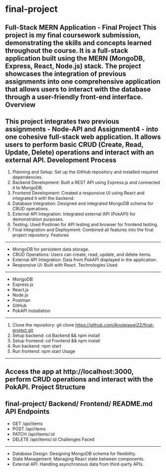 # final-project
Full-Stack MERN Application - Final Project
This project is my final coursework submission, demonstrating the skills and concepts learned
throughout the course. It is a full-stack application built using the MERN (MongoDB, Express, React,
Node.js) stack. The project showcases the integration of previous assignments into one
comprehensive application that allows users to interact with the database through a user-friendly
front-end interface.
Overview
--------
This project integrates two previous assignments - Node-API and Assignment4 - into one cohesive
full-stack web application. It allows users to perform basic CRUD (Create, Read, Update, Delete)
operations and interact with an external API.
Development Process
-------------------
1. Planning and Setup: Set up the GitHub repository and installed required dependencies.
2. Backend Development: Built a REST API using Express.js and connected it to MongoDB.
3. Frontend Development: Created a responsive UI using React and integrated it with the backend.
4. Database Integration: Designed and integrated MongoDB schema for CRUD operations.
5. External API Integration: Integrated external API (PokAPI) for demonstration purposes.
6. Testing: Used Postman for API testing and browser for frontend testing.
7. Final Integration and Deployment: Combined all features into the final project repository.
Features
--------
- MongoDB for persistent data storage.
- CRUD Operations: Users can create, read, update, and delete items.
- External API Integration: Data from PokAPI displayed in the application.
- Responsive UI: Built with React.
Technologies Used
-----------------
- MongoDB
- Express.js
- React.js
- Node.js
- Postman
- GitHub
- PokAPI
Installation
------------
1. Clone the repository: git clone https://github.com/Anutejaswi22/final-project.git
2. Setup backend: cd Backend && npm install
3. Setup frontend: cd Frontend && npm install
4. Run backend: npm start
5. Run frontend: npm start
Usage
-----
Access the app at http://localhost:3000, perform CRUD operations and interact with the PokAPI.
Project Structure
-----------------
final-project/
Backend/
Frontend/
README.md
API Endpoints
-------------
- GET /api/items
- POST /api/items
- PATCH /api/items/:id
- DELETE /api/items/:id
Challenges Faced
----------------
- Database Design: Designing MongoDB schema for flexibility.
- State Management: Managing React state between components.
- External API: Handling asynchronous data from third-party APIs.